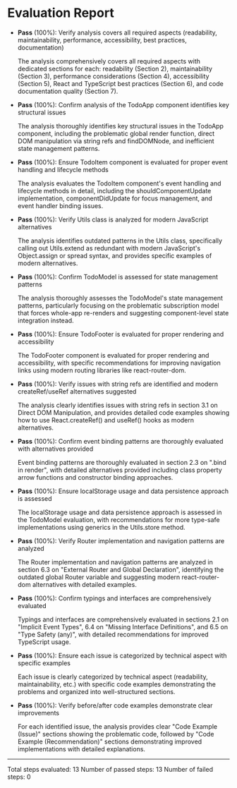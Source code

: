 # Evaluation Report

- **Pass** (100%): Verify analysis covers all required aspects (readability, maintainability, performance, accessibility, best practices, documentation)
  
  The analysis comprehensively covers all required aspects with dedicated sections for each: readability (Section 2), maintainability (Section 3), performance considerations (Section 4), accessibility (Section 5), React and TypeScript best practices (Section 6), and code documentation quality (Section 7).

- **Pass** (100%): Confirm analysis of the TodoApp component identifies key structural issues
  
  The analysis thoroughly identifies key structural issues in the TodoApp component, including the problematic global render function, direct DOM manipulation via string refs and findDOMNode, and inefficient state management patterns.

- **Pass** (100%): Ensure TodoItem component is evaluated for proper event handling and lifecycle methods
  
  The analysis evaluates the TodoItem component's event handling and lifecycle methods in detail, including the shouldComponentUpdate implementation, componentDidUpdate for focus management, and event handler binding issues.

- **Pass** (100%): Verify Utils class is analyzed for modern JavaScript alternatives
  
  The analysis identifies outdated patterns in the Utils class, specifically calling out Utils.extend as redundant with modern JavaScript's Object.assign or spread syntax, and provides specific examples of modern alternatives.

- **Pass** (100%): Confirm TodoModel is assessed for state management patterns
  
  The analysis thoroughly assesses the TodoModel's state management patterns, particularly focusing on the problematic subscription model that forces whole-app re-renders and suggesting component-level state integration instead.

- **Pass** (100%): Ensure TodoFooter is evaluated for proper rendering and accessibility
  
  The TodoFooter component is evaluated for proper rendering and accessibility, with specific recommendations for improving navigation links using modern routing libraries like react-router-dom.

- **Pass** (100%): Verify issues with string refs are identified and modern createRef/useRef alternatives suggested
  
  The analysis clearly identifies issues with string refs in section 3.1 on Direct DOM Manipulation, and provides detailed code examples showing how to use React.createRef() and useRef() hooks as modern alternatives.

- **Pass** (100%): Confirm event binding patterns are thoroughly evaluated with alternatives provided
  
  Event binding patterns are thoroughly evaluated in section 2.3 on ".bind in render", with detailed alternatives provided including class property arrow functions and constructor binding approaches.

- **Pass** (100%): Ensure localStorage usage and data persistence approach is assessed
  
  The localStorage usage and data persistence approach is assessed in the TodoModel evaluation, with recommendations for more type-safe implementations using generics in the Utils.store method.

- **Pass** (100%): Verify Router implementation and navigation patterns are analyzed
  
  The Router implementation and navigation patterns are analyzed in section 6.3 on "External Router and Global Declaration", identifying the outdated global Router variable and suggesting modern react-router-dom alternatives with detailed examples.

- **Pass** (100%): Confirm typings and interfaces are comprehensively evaluated
  
  Typings and interfaces are comprehensively evaluated in sections 2.1 on "Implicit Event Types", 6.4 on "Missing Interface Definitions", and 6.5 on "Type Safety (any)", with detailed recommendations for improved TypeScript usage.

- **Pass** (100%): Ensure each issue is categorized by technical aspect with specific examples
  
  Each issue is clearly categorized by technical aspect (readability, maintainability, etc.) with specific code examples demonstrating the problems and organized into well-structured sections.

- **Pass** (100%): Verify before/after code examples demonstrate clear improvements
  
  For each identified issue, the analysis provides clear "Code Example (Issue)" sections showing the problematic code, followed by "Code Example (Recommendation)" sections demonstrating improved implementations with detailed explanations.

---

Total steps evaluated: 13
Number of passed steps: 13
Number of failed steps: 0